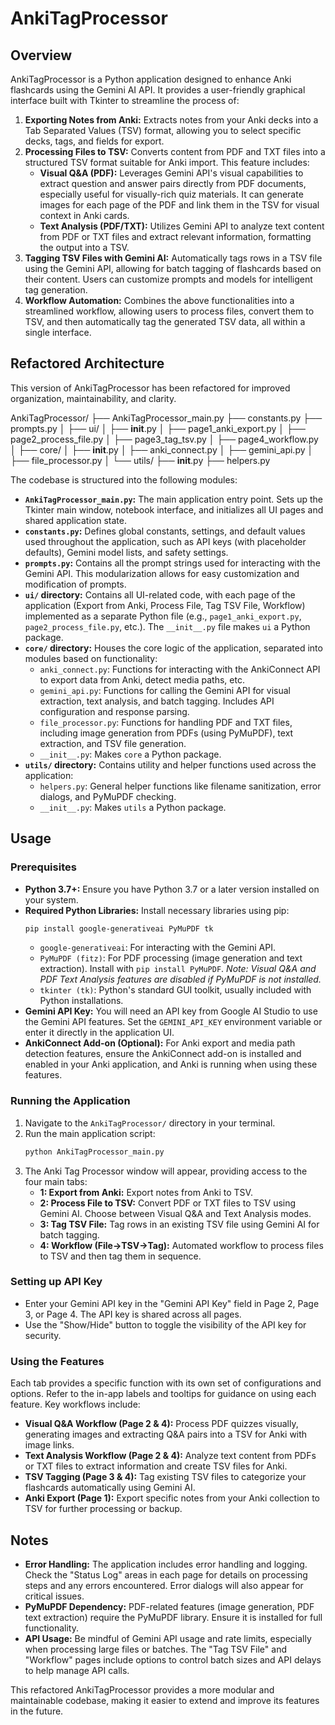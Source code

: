 # AnkiTagProcessor

## Overview

AnkiTagProcessor is a Python application designed to enhance Anki flashcards using the Gemini AI API. It provides a user-friendly graphical interface built with Tkinter to streamline the process of:

1.  **Exporting Notes from Anki:**  Extracts notes from your Anki decks into a Tab Separated Values (TSV) format, allowing you to select specific decks, tags, and fields for export.
2.  **Processing Files to TSV:** Converts content from PDF and TXT files into a structured TSV format suitable for Anki import. This feature includes:
    *   **Visual Q&A (PDF):**  Leverages Gemini API's visual capabilities to extract question and answer pairs directly from PDF documents, especially useful for visually-rich quiz materials. It can generate images for each page of the PDF and link them in the TSV for visual context in Anki cards.
    *   **Text Analysis (PDF/TXT):**  Utilizes Gemini API to analyze text content from PDF or TXT files and extract relevant information, formatting the output into a TSV.
3.  **Tagging TSV Files with Gemini AI:**  Automatically tags rows in a TSV file using the Gemini API, allowing for batch tagging of flashcards based on their content. Users can customize prompts and models for intelligent tag generation.
4.  **Workflow Automation:** Combines the above functionalities into a streamlined workflow, allowing users to process files, convert them to TSV, and then automatically tag the generated TSV data, all within a single interface.

## Refactored Architecture

This version of AnkiTagProcessor has been refactored for improved organization, maintainability, and clarity.

AnkiTagProcessor/
├── AnkiTagProcessor_main.py
├── constants.py
├── prompts.py
│
├── ui/
│   ├── __init__.py
│   ├── page1_anki_export.py
│   ├── page2_process_file.py
│   ├── page3_tag_tsv.py
│   ├── page4_workflow.py
│
├── core/
│   ├── __init__.py
│   ├── anki_connect.py
│   ├── gemini_api.py
│   ├── file_processor.py
│
└── utils/
    ├── __init__.py
    ├── helpers.py

The codebase is structured into the following modules:

*   **`AnkiTagProcessor_main.py`:**  The main application entry point. Sets up the Tkinter main window, notebook interface, and initializes all UI pages and shared application state.
*   **`constants.py`:**  Defines global constants, settings, and default values used throughout the application, such as API keys (with placeholder defaults), Gemini model lists, and safety settings.
*   **`prompts.py`:**  Contains all the prompt strings used for interacting with the Gemini API. This modularization allows for easy customization and modification of prompts.
*   **`ui/` directory:**  Contains all UI-related code, with each page of the application (Export from Anki, Process File, Tag TSV File, Workflow) implemented as a separate Python file (e.g., `page1_anki_export.py`, `page2_process_file.py`, etc.).  The `__init__.py` file makes `ui` a Python package.
*   **`core/` directory:**  Houses the core logic of the application, separated into modules based on functionality:
    *   `anki_connect.py`:  Functions for interacting with the AnkiConnect API to export data from Anki, detect media paths, etc.
    *   `gemini_api.py`:  Functions for calling the Gemini API for visual extraction, text analysis, and batch tagging. Includes API configuration and response parsing.
    *   `file_processor.py`:  Functions for handling PDF and TXT files, including image generation from PDFs (using PyMuPDF), text extraction, and TSV file generation.
    *   `__init__.py`:  Makes `core` a Python package.
*   **`utils/` directory:**  Contains utility and helper functions used across the application:
    *   `helpers.py`:  General helper functions like filename sanitization, error dialogs, and PyMuPDF checking.
    *   `__init__.py`: Makes `utils` a Python package.

## Usage

### Prerequisites

*   **Python 3.7+:** Ensure you have Python 3.7 or a later version installed on your system.
*   **Required Python Libraries:** Install necessary libraries using pip:
    ```bash
    pip install google-generativeai PyMuPDF tk
    ```
    *   `google-generativeai`:  For interacting with the Gemini API.
    *   `PyMuPDF (fitz)`: For PDF processing (image generation and text extraction). Install with `pip install PyMuPDF`.  *Note: Visual Q&A and PDF Text Analysis features are disabled if PyMuPDF is not installed.*
    *   `tkinter (tk)`:  Python's standard GUI toolkit, usually included with Python installations.
*   **Gemini API Key:** You will need an API key from Google AI Studio to use the Gemini API features.  Set the `GEMINI_API_KEY` environment variable or enter it directly in the application UI.
*   **AnkiConnect Add-on (Optional):** For Anki export and media path detection features, ensure the AnkiConnect add-on is installed and enabled in your Anki application, and Anki is running when using these features.

### Running the Application

1.  Navigate to the `AnkiTagProcessor/` directory in your terminal.
2.  Run the main application script:
    ```bash
    python AnkiTagProcessor_main.py
    ```
3.  The Anki Tag Processor window will appear, providing access to the four main tabs:
    *   **1: Export from Anki:** Export notes from Anki to TSV.
    *   **2: Process File to TSV:** Convert PDF or TXT files to TSV using Gemini AI. Choose between Visual Q&A and Text Analysis modes.
    *   **3: Tag TSV File:**  Tag rows in an existing TSV file using Gemini AI for batch tagging.
    *   **4: Workflow (File->TSV->Tag):**  Automated workflow to process files to TSV and then tag them in sequence.

### Setting up API Key

*   Enter your Gemini API key in the "Gemini API Key" field in Page 2, Page 3, or Page 4. The API key is shared across all pages.
*   Use the "Show/Hide" button to toggle the visibility of the API key for security.

### Using the Features

Each tab provides a specific function with its own set of configurations and options. Refer to the in-app labels and tooltips for guidance on using each feature.  Key workflows include:

*   **Visual Q&A Workflow (Page 2 & 4):**  Process PDF quizzes visually, generating images and extracting Q&A pairs into a TSV for Anki with image links.
*   **Text Analysis Workflow (Page 2 & 4):** Analyze text content from PDFs or TXT files to extract information and create TSV files for Anki.
*   **TSV Tagging (Page 3 & 4):**  Tag existing TSV files to categorize your flashcards automatically using Gemini AI.
*   **Anki Export (Page 1):** Export specific notes from your Anki collection to TSV for further processing or backup.

## Notes

*   **Error Handling:** The application includes error handling and logging. Check the "Status Log" areas in each page for details on processing steps and any errors encountered. Error dialogs will also appear for critical issues.
*   **PyMuPDF Dependency:**  PDF-related features (image generation, PDF text extraction) require the PyMuPDF library. Ensure it is installed for full functionality.
*   **API Usage:** Be mindful of Gemini API usage and rate limits, especially when processing large files or batches. The "Tag TSV File" and "Workflow" pages include options to control batch sizes and API delays to help manage API calls.

This refactored AnkiTagProcessor provides a more modular and maintainable codebase, making it easier to extend and improve its features in the future.
